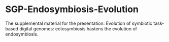 # SGP-Endosymbiosis-Evolution

The supplemental material for the presentation: Evolution of symbiotic task-based digital genomes: ectosymbiosis hastens the evolution of endosymbiosis.
